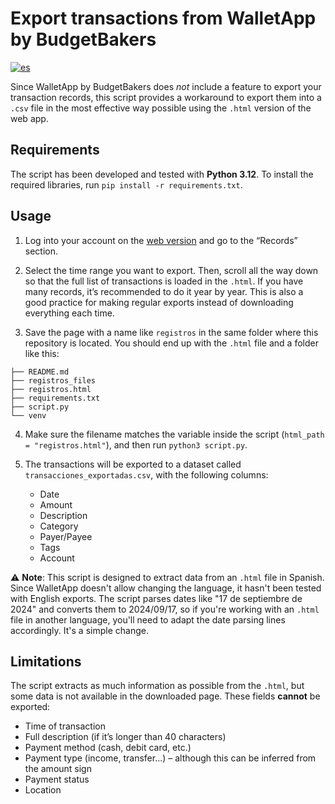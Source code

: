 # Export transactions from WalletApp by BudgetBakers
[![es](https://img.shields.io/badge/language-es-yellow.svg)](README.es.md)

Since WalletApp by BudgetBakers does *not* include a feature to export your transaction records, this script provides a workaround to export them into a `.csv` file in the most effective way possible using the `.html` version of the web app.

## Requirements

The script has been developed and tested with **Python 3.12**. To install the required libraries, run `pip install -r requirements.txt`.

## Usage

1. Log into your account on the [web version](https://web.budgetbakers.com/) and go to the “Records” section.

2. Select the time range you want to export. Then, scroll all the way down so that the full list of transactions is loaded in the `.html`. If you have many records, it’s recommended to do it year by year. This is also a good practice for making regular exports instead of downloading everything each time.

3. Save the page with a name like `registros` in the same folder where this repository is located. You should end up with the `.html` file and a folder like this:

```
├── README.md
├── registros_files
├── registros.html
├── requirements.txt
├── script.py
└── venv
```

4. Make sure the filename matches the variable inside the script (`html_path = "registros.html"`), and then run `python3 script.py`.

5. The transactions will be exported to a dataset called `transacciones_exportadas.csv`, with the following columns:

   * Date
   * Amount
   * Description
   * Category
   * Payer/Payee
   * Tags
   * Account

⚠️ **Note**: This script is designed to extract data from an `.html` file in Spanish. Since WalletApp doesn't allow changing the language, it hasn't been tested with English exports. The script parses dates like "17 de septiembre de 2024" and converts them to 2024/09/17, so if you're working with an `.html` file in another language, you'll need to adapt the date parsing lines accordingly. It's a simple change.

## Limitations

The script extracts as much information as possible from the `.html`, but some data is not available in the downloaded page. These fields **cannot** be exported:

* Time of transaction
* Full description (if it’s longer than 40 characters)
* Payment method (cash, debit card, etc.)
* Payment type (income, transfer...) – although this can be inferred from the amount sign
* Payment status
* Location